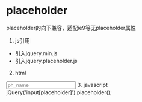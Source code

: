 # placeholder
placeholder的向下兼容，适配ie9等无placeholder属性  
1. js引用  
  - 引入jquery.min.js
  - 引入jquery.placeholder.js
2. html  
  <input class="my_class"  name="filename" placeholder="ph_name" />
3. javascript
  jQuery('input[placeholder]').placeholder();
